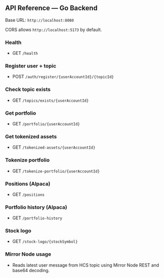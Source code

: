 ## API Reference — Go Backend

Base URL: `http://localhost:8080`

CORS allows `http://localhost:5173` by default.

### Health
- GET `/health`

### Register user + topic
- POST `/auth/register/{userAccountId}/{topicId}`

### Check topic exists
- GET `/topics/exists/{userAccountId}`

### Get portfolio
- GET `/portfolio/{userAccountId}`

### Get tokenized assets
- GET `/tokenized-assets/{userAccountId}`

### Tokenize portfolio
- GET `/tokenize-portfolio/{userAccountId}`

### Positions (Alpaca)
- GET `/positions`

### Portfolio history (Alpaca)
- GET `/portfolio-history`

### Stock logo
- GET `/stock-logo/{stockSymbol}`

### Mirror Node usage
- Reads latest user message from HCS topic using Mirror Node REST and base64 decoding.


